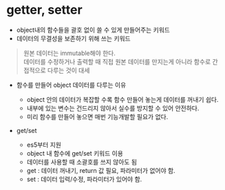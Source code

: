 # getter, setter

- object내의 함수들을 괄호 없이 쓸 수 있게 만들어주는 키워드
- 데이터의 무결성을 보존하기 위해 쓰는 키워드

> 원본 데이터는 immutable해야 한다.<br/>
> 데이터를 수정하거나 출력할 때 직접 원본 데이터를 만지는게 아니라 함수로 간접적으로 다루는 것이 대세

- 함수를 만들어 object 데이터를 다루는 이유

  - object 안의 데이터가 복잡할 수록 함수 만들어 놓는게 데이터를 꺼내기 쉽다.
  - 내부에 있는 변수는 건드리지 않아서 실수를 방지할 수 있어 안전하다.
  - 미리 함수를 만들어 놓으면 매번 기능개발할 필요가 없다.

- get/set
  - es5부터 지원
  - object 내 함수에 get/set 키워드 이용
  - 데이터를 사용할 때 소괄호를 쓰지 않아도 됨
  - get : 데이터 꺼내기, return 값 필요, 파라미터가 없어야 함.
  - set : 데이터 입력/수정, 파라미터가 있어야 함.
